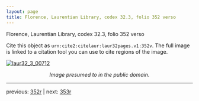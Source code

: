 ```yaml
---
layout: page
title: Florence, Laurentian Library, codex 32.3, folio 352 verso
---
```


Florence, Laurentian Library, codex 32.3, folio 352 verso

Cite this object as `urn:cite2:citelaur:laur32pages.v1:352v`.  The full image is linked to a citation tool you can use to cite regions of the image.

[![laur32_3_00712](http://www.homermultitext.org/iipsrv?IIIF=/project/homer/pyramidal/deepzoom/citelaur/laur32imgs/v1/laur32_3_00712.tif/full/800,/0/default.jpg)](http://www.homermultitext.org/ict2/?urn=urn:cite2:citelaur:laur32imgs.v1:laur32_3_00712) 

<p style="text-align: center; font-style: italic;">Image presumed to in the public domain.</p>

---

previous: [352r](../352r/) | next: [353r](../353r/)